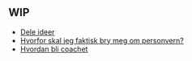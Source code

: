 #

## WIP
- [Dele ideer](https://dagfrode.no/articles/sharing_ideas)
- [Hvorfor skal jeg faktisk bry meg om personvern?](https://dagfrode.no/articles/privacy_why_care)
- [Hvordan bli coachet](https://dagfrode.no/articles/how-to-be-coached)
